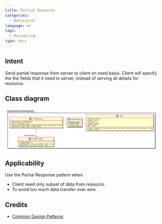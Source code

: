 ```yaml
---
title: Partial Response
categories:
  - Behavioral
language: en
tags:
  - Decoupling
type: docs
---
```


## Intent
Send partial response from server to client on need basis. Client will specify the the fields
that it need to server, instead of serving all details for resource. 

## Class diagram
![alt text](etc/partial-response.urm.png "partial-response")

## Applicability
Use the Partial Response pattern when

* Client need only subset of data from resource.
* To avoid too much data transfer over wire

## Credits

* [Common Design Patterns](https://cloud.google.com/apis/design/design_patterns)
